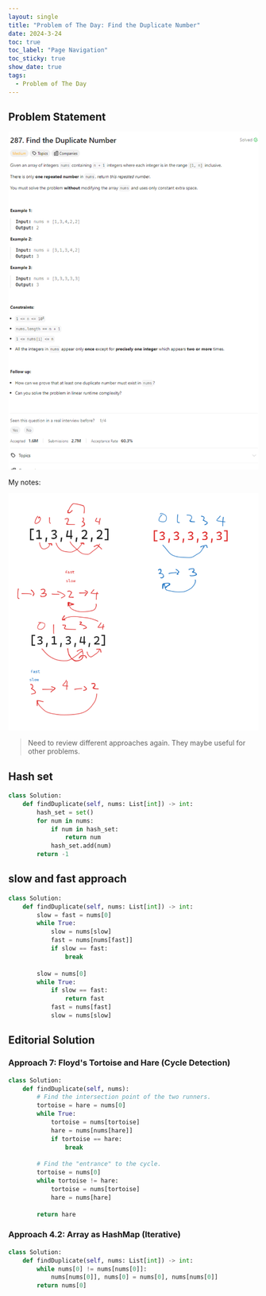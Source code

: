 ```yaml
---
layout: single
title: "Problem of The Day: Find the Duplicate Number"
date: 2024-3-24
toc: true
toc_label: "Page Navigation"
toc_sticky: true
show_date: true
tags:
  - Problem of The Day
---
```


## Problem Statement

![problem-287](/assets/images/2024-03-24_10-46-00-problem-287.png)

My notes:

![problem-287-note](/assets/images/2024-03-24_10-39-41-problem-287-note.png)

>Need to review different approaches again. They maybe useful for other problems.

## Hash set

```python
class Solution:
    def findDuplicate(self, nums: List[int]) -> int:
        hash_set = set()
        for num in nums:
            if num in hash_set:
                return num
            hash_set.add(num)
        return -1
```

## slow and fast approach

```python
class Solution:
    def findDuplicate(self, nums: List[int]) -> int:
        slow = fast = nums[0]
        while True:
            slow = nums[slow]
            fast = nums[nums[fast]]
            if slow == fast:
                break

        slow = nums[0]
        while True:
            if slow == fast:
                return fast
            fast = nums[fast]
            slow = nums[slow]
```

## Editorial Solution

### Approach 7: Floyd's Tortoise and Hare (Cycle Detection)

```python
class Solution:
    def findDuplicate(self, nums):
        # Find the intersection point of the two runners.
        tortoise = hare = nums[0]
        while True:
            tortoise = nums[tortoise]
            hare = nums[nums[hare]]
            if tortoise == hare:
                break

        # Find the "entrance" to the cycle.
        tortoise = nums[0]
        while tortoise != hare:
            tortoise = nums[tortoise]
            hare = nums[hare]

        return hare
```

### Approach 4.2: Array as HashMap (Iterative)

```python
class Solution:
    def findDuplicate(self, nums: List[int]) -> int:
        while nums[0] != nums[nums[0]]:
            nums[nums[0]], nums[0] = nums[0], nums[nums[0]]
        return nums[0]
```
